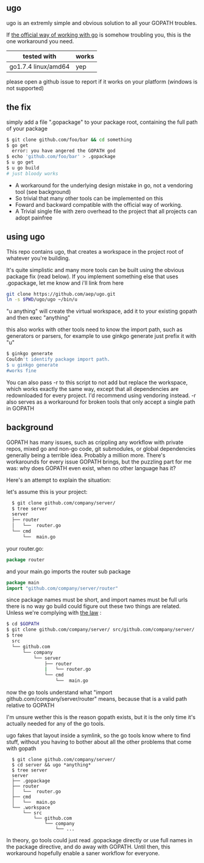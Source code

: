 ugo
-------

ugo is an extremly simple and obvious solution to all your GOPATH troubles.

If [the official way of working with go](https://golang.org/doc/code.html#Workspaces) is somehow troubling you,
this is the one workaround you need.



| tested with         | works  |
|-------------------  |------- |
| go1.7.4 linux/amd64 | yep    |

please open a github issue to report if it works on your platform (windows is not supported)


the fix
-----
simply add a file ".gopackage" to your package root, containing the full path of  your package


```sh
$ git clone github.com/foo/bar && cd something
$ go get
  error: you have angered the GOPATH god
$ echo 'github.com/foo/bar' > .gopackage
$ u go get
$ u go build
# just bloody works
```

- A workaround for the underlying design mistake in go, not a vendoring tool (see background)
- So trivial that many other tools can be implemented on this
- Foward and backward compatible with the official way of working.
- A Trivial single file with zero overhead to the project that all projects can adopt painfree

using ugo
-----

This repo contains ugo, that creates a workspace in the project root of whatever you're building.

It's quite simplistic and many more tools can be built using the obvious package fix (read below).
If you implement something else that uses .gopackage, let me know and i'll link from here


```sh
git clone https://github.com/aep/ugo.git
ln -s $PWD/ugo/ugo ~/bin/u
```

"u anything" will create the virtual workspace, add it to your existing gopath and then exec "anything"

this also works with other tools need to know the import path,
such as generators or parsers, for example to use ginkgo generate just prefix it with "u"

```sh
$ ginkgo generate
Couldn't identify package import path.
$ u ginkgo generate
#works fine
```


You can also pass -r to this script to not add but replace the workspace, which works exactly the same way,
except that all dependencies are redownloaded for every project. I'd recommend using vendoring instead.
-r also serves as a workaround for broken tools that only accept a single path in GOPATH


background
------

GOPATH has many issues, such as crippling any workflow with private repos, mixed go and non-go code, git submodules, or global dependencies generally being a terrible idea.
Probably a million more.
There's workarounds for every issue GOPATH brings, but the puzzling part for me was: why does GOPATH even exist, when no other language has it?

Here's an attempt to explain the situation:

let's assume this is your project:

```sh
  $ git clone github.com/company/server/
  $ tree server
  server
  ├── router
  │   └──  router.go
  └── cmd
      └──  main.go
```

your router.go:

```go
package router
```

and your main.go imports the router sub package

```go
package main
import "github.com/company/server/router"
```


since package names must be short, and import names must be full urls
there is no way go build could figure out these two things are related.
Unless we're complying with [the law](https://golang.org/doc/code.html#Workspaces) :

```sh
$ cd $GOPATH
$ git clone github.com/company/server/ src/github.com/company/server/
$ tree
  src
  └── github.com
      └── company
          └── server
              ├── router
              |   └── router.go
              └── cmd
                  └──  main.go

```

now the go tools understand what "import github.com/company/server/router" means,
because that is a valid path relative to GOPATH

I'm unsure wether this is the reason gopath exists, but it is the only time it's actually needed for any of the go tools.

ugo fakes that layout inside a symlink, so the go tools know where to find stuff,
without you having to bother about all the other problems that come with gopath

```
  $ git clone github.com/company/server/
  $ cd server && ugo *anything*
  $ tree server
  server
  ├── .gopackage
  ├── router
  │   └──  router.go
  ├── cmd
  │   └──  main.go
  └── .workspace
      └── src
          └── github.com
              └── company
                  └── ...

```

In theory, go tools could just read .gopackage directly or use full names in the package directive,
and do away with GOPATH. Until then, this workaround hopefully enable a saner workflow for everyone.
